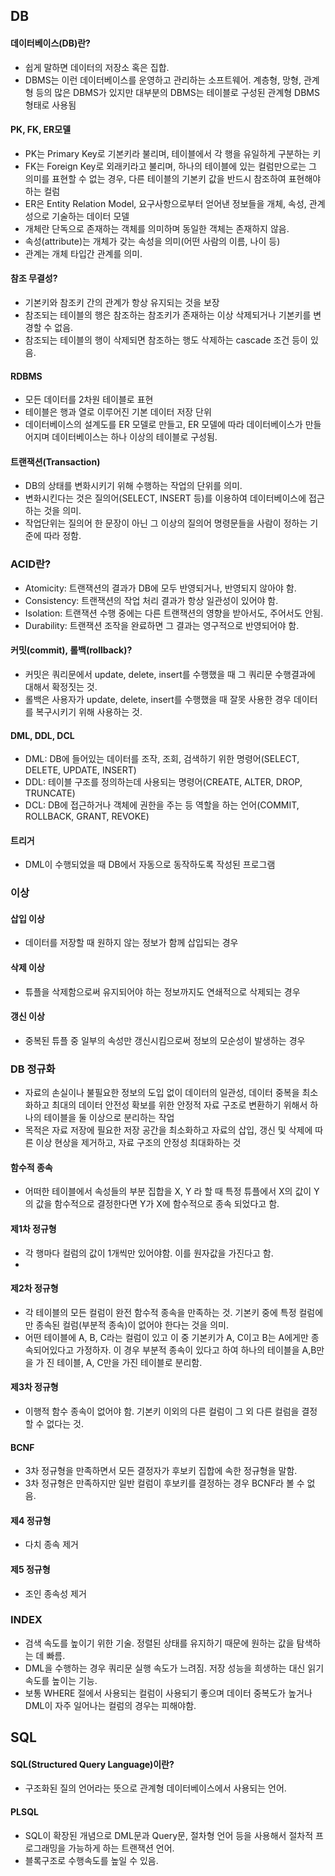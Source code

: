 ## DB
#### 데이터베이스(DB)란?
- 쉽게 말하면 데이터의 저장소 혹은 집합.
- DBMS는 이런 데이터베이스를 운영하고 관리하는 소프트웨어. 계층형, 망형, 관계형 등의 많은 DBMS가 있지만 대부분의 DBMS는 테이블로 구성된 관계형 DBMS 형태로 사용됨

#### PK, FK, ER모델
- PK는 Primary Key로 기본키라 불리며, 테이블에서 각 행을 유일하게 구분하는 키
- FK는 Foreign Key로 외래키라고 불리며, 하나의 테이블에 있는 컬럼만으로는 그 의미를 표현할 수 없는 경우, 다른 테이블의 기본키 값을 반드시 참조하여 표현해야하는 컬럼
- ER은 Entity Relation Model, 요구사항으로부터 얻어낸 정보들을 개체, 속성, 관계성으로 기술하는 데이터 모델
- 개체란 단독으로 존재하는 객체를 의미하며 동일한 객체는 존재하지 않음.
- 속성(attribute)는 개체가 갖는 속성을 의미(어떤 사람의 이름, 나이 등)
- 관계는 개체 타입간 관계를 의미. 

#### 참조 무결성?
- 기본키와 참조키 간의 관계가 항상 유지되는 것을 보장
- 참조되는 테이블의 행은 참조하는 참조키가 존재하는 이상 삭제되거나 기본키를 변경할 수 없음.
- 참조되는 테이블의 행이 삭제되면 참조하는 행도 삭제하는 cascade 조건 등이 있음.

#### RDBMS
- 모든 데이터를 2차원 테이블로 표현
- 테이블은 행과 열로 이루어진 기본 데이터 저장 단위
- 데이터베이스의 설계도를 ER 모델로 만들고, ER 모델에 따라 데이터베이스가 만들어지며 데이터베이스는 하나 이상의 테이블로 구성됨.

#### 트랜잭션(Transaction)
- DB의 상태를 변화시키기 위해 수행하는 작업의 단위를 의미.
- 변화시킨다는 것은 질의어(SELECT, INSERT 등)를 이용하여 데이터베이스에 접근하는 것을 의미.
- 작업단위는 질의어 한 문장이 아닌 그 이상의 질의어 명령문들을 사람이 정하는 기준에 따라 정함.

### ACID란?
- Atomicity: 트랜잭션의 결과가 DB에 모두 반영되거나, 반영되지 않아야 함.
- Consistency: 트랜잭션의 작업 처리 결과가 항상 일관성이 있어야 함.
- Isolation: 트랜잭션 수행 중에는 다른 트랜잭션의 영향을 받아서도, 주어서도 안됨.
- Durability: 트랜잭션 조작을 완료하면 그 결과는 영구적으로 반영되어야 함.

#### 커밋(commit), 롤백(rollback)?
- 커밋은 쿼리문에서 update, delete, insert를 수행했을 때 그 쿼리문 수행결과에 대해서 확정짓는 것.
- 롤백은 사용자가 update, delete, insert를 수행했을 때 잘못 사용한 경우 데이터를 복구시키기 위해 사용하는 것.

#### DML, DDL, DCL
- DML: DB에 들어있는 데이터를 조작, 조회, 검색하기 위한 명령어(SELECT, DELETE, UPDATE, INSERT)
- DDL: 테이블 구조를 정의하는데 사용되는 명령어(CREATE, ALTER, DROP, TRUNCATE)
- DCL: DB에 접근하거나 객체에 권한을 주는 등 역할을 하는 언어(COMMIT, ROLLBACK, GRANT, REVOKE)

#### 트리거
- DML이 수행되었을 때 DB에서 자동으로 동작하도록 작성된 프로그램

### 이상
#### 삽입 이상
- 데이터를 저장할 때 원하지 않는 정보가 함께 삽입되는 경우
#### 삭제 이상
- 튜플을 삭제함으로써 유지되어야 하는 정보까지도 연쇄적으로 삭제되는 경우
#### 갱신 이상
- 중복된 튜플 중 일부의 속성만 갱신시킴으로써 정보의 모순성이 발생하는 경우

### DB 정규화
- 자료의 손실이나 불필요한 정보의 도입 없이 데이터의 일관성, 데이터 중복을 최소화하고 최대의 데이터 안전성 확보를 위한 안정적 자료 구조로 변환하기 위해서 하나의 테이블을 둘 이상으로 분리하는 작업
- 목적은 자료 저장에 필요한 저장 공간을 최소화하고 자료의 삽입, 갱신 및 삭제에 따른 이상 현상을 제거하고, 자료 구조의 안정성 최대화하는 것

#### 함수적 종속
- 어떠한 테이블에서 속성들의 부분 집합을 X, Y 라 할 때 특정 튜플에서 X의 값이 Y의 값을 함수적으로 결정한다면 Y가 X에 함수적으로 종속 되었다고 함.

#### 제1차 정규형
- 각 행마다 컬럼의 값이 1개씩만 있어야함. 이를 원자값을 가진다고 함.
- 
#### 제2차 정규형
- 각 테이블의 모든 컬럼이 완전 함수적 종속을 만족하는 것. 기본키 중에 특정 컬럼에만 종속된 컬럼(부분적 종속)이 없어야 한다는 것을 의미.
- 어떤 테이블에 A, B, C라는 컬럼이 있고 이 중 기본키가 A, C이고 B는 A에게만 종속되어있다고 가정하자. 이 경우 부분적 종속이 있다고 하여 하나의 테이블을 A,B만을 가 진 테이블, A, C만을 가진 테이블로 분리함.

#### 제3차 정규형
- 이행적 함수 종속이 없어야 함. 기본키 이외의 다른 컬럼이 그 외 다른 컬럼을 결정할 수 없다는 것.

#### BCNF 
- 3차 정규형을 만족하면서 모든 결정자가 후보키 집합에 속한 정규형을 말함.
- 3차 정규형은 만족하지만 일반 컬럼이 후보키를 결정하는 경우 BCNF라 볼 수 없음.

#### 제4 정규형
- 다치 종속 제거

#### 제5 정규형
- 조인 종속성 제거

### INDEX
- 검색 속도를 높이기 위한 기술. 정렬된 상태를 유지하기 때문에 원하는 값을 탐색하는 데 빠름.
- DML을 수행하는 경우 쿼리문 실행 속도가 느려짐. 저장 성능을 희생하는 대신 읽기 속도를 높이는 기능.
- 보통 WHERE 절에서 사용되는 컬럼이 사용되기 좋으며 데이터 중복도가 높거나 DML이 자주 일어나는 컬럼의 경우는 피해야함. 

## SQL
#### SQL(Structured Query Language)이란?
- 구조화된 질의 언어라는 뜻으로 관계형 데이터베이스에서 사용되는 언어. 

#### PLSQL
- SQL이 확장된 개념으로 DML문과 Query문, 절차형 언어 등을 사용해서 절차적 프로그래밍을 가능하게 하는 트랜잭션 언어. 
- 블록구조로 수행속도를 높일 수 있음.



